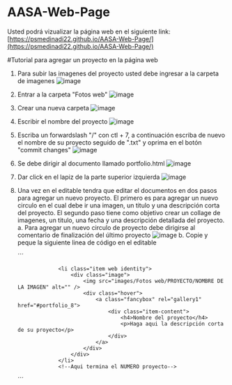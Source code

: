 # AASA-Web-Page

Usted podrá vizualizar la página web en el siguiente link:
[https://psmedinadi22.github.io/AASA-Web-Page/](https://psmedinadi22.github.io/AASA-Web-Page/)


#Tutorial para agregar un proyecto en la página web

1. Para subir las imagenes del proyecto usted debe ingresar a la carpeta de imagenes
   ![image](https://github.com/psmedinadi22/AASA-Web-Page/assets/64180738/4b074a0b-288f-48b0-915d-3b95d2165d15)

2. Entrar a la carpeta "Fotos web"
   ![image](https://github.com/psmedinadi22/AASA-Web-Page/assets/64180738/bedf6128-7c17-472f-9893-70d6a43996e0)
   
3. Crear una nueva carpeta 
   ![image](https://github.com/psmedinadi22/AASA-Web-Page/assets/64180738/269d5ba2-9295-4612-b3d3-fd18d4b2dfeb)
4. Escribir el nombre del proyecto
   ![image](https://github.com/psmedinadi22/AASA-Web-Page/assets/64180738/475c05d4-e041-4310-91a4-91c17cce4b15)
5. Escriba un forwardslash "/" con ctl + 7, a continuación escriba de nuevo el nombre de su proyecto seguido de ".txt" y oprima en el botón "commit changes"
   ![image](https://github.com/psmedinadi22/AASA-Web-Page/assets/64180738/cd3db4f0-d8cc-4f32-953e-247a34e7cec2)





1. Se debe dirigir al documento llamado portfolio.html
   ![image](https://github.com/psmedinadi22/AASA-Web-Page/assets/64180738/dfdf9b20-8f47-41ad-a237-a2d02819da8a)

2. Dar click en el lapiz de la parte superior izquierda
   ![image](https://github.com/psmedinadi22/AASA-Web-Page/assets/64180738/9f1b0e41-bcfa-44ec-85f5-6cbbbab2fff8)

3. Una vez en el editable tendra que editar el documentos en dos pasos para agregar un nuevo proyecto. El primero es para agregar un nuevo circulo en el cual debe ir una imagen, un titulo y una descripción corta del proyecto. El segundo paso tiene como objetivo crear un collage de imagenes, un titulo, una fecha y una descripción detallada del proyecto.
   a. Para agregar un nuevo circulo de proyecto debe dirigirse al comentario de finalización del último proyecto
   ![image](https://github.com/psmedinadi22/AASA-Web-Page/assets/64180738/a1211357-a630-40bf-9abc-ef1628c9d995)
   b. Copie y peque la siguiente linea de código en el editable

   ´´´
   <!--Aqui comienza el NUMERO proyecto -->
					<li class="item web identity">
						<div class="image">
							<img src="images/Fotos web/PROYECTO/NOMBRE DE LA IMAGEN" alt="" />
							<div class="hover">
								<a class="fancybox" rel="gallery1" href="#portfolio_8">
									<div class="item-content">
										<h4>Nombre del proyecto</h4>
										<p>Haga aqui la descripción corta de su proyecto</p>
									</div>
								</a>
							</div>
						</div>
					</li>
					<!--Aqui termina el NUMERO proyecto-->
   ´´´
   

